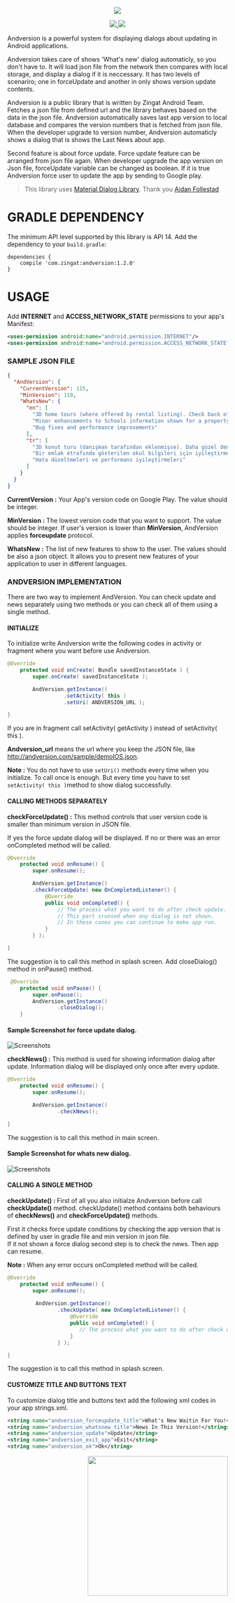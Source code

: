﻿<p align="center">
  <img align="middle" src="https://raw.githubusercontent.com/zingat/andversion/dev/art/andversionLogo.png">
</p>


<p align="center">
  
  <a href="https://bintray.com/zingatmobil/AndVersion/andversion/1.0.0">
    <img src="https://api.bintray.com/packages/zingatmobil/AndVersion/andversion/images/download.svg">
  </a>
  <a target="_blank" href="https://android-arsenal.com/api?level=14">
    <img src="https://img.shields.io/badge/API-14%2B-orange.svg">
  </a>
</p>

Andversion is a powerful system for displaying dialogs about updating in Android applications.

Andversion takes care of shows 'What's new' dialog automaticly, so you don't have to. It will load json file from the network then compares with local storage, and display a dialog if it is neccessary. It has two levels of scenariro; one in forceUpdate and another in only shows version update contents.

Andversion is a public library that is written by Zingat Android Team. Fetches a json file from defined url and the library behaves based on the data in the json file. Andversion automatically saves last app version to local database and compares the version numbers that is fetched from json file. When the developer upgrade to version number, Andversion automaticly shows a dialog that is shows the Last News about app.

Second feature is about force update. Force update feature can be arranged from json file again. When developer upgrade the app version on Json file, forceUpdate variable can be changed as boolean. If it is true Andversion force user to update the app by sending to Google play.

> This library uses [Material Dialog Library](https://github.com/afollestad/material-dialogs).
Thank you [Aidan Follestad](https://github.com/afollestad)

# GRADLE DEPENDENCY
The minimum API level supported by this library is API 14.
Add the dependency to your `build.gradle`:

```Gradle
dependencies {
    compile 'com.zingat:andversion:1.2.0'
}
```

# USAGE
Add **INTERNET** and **ACCESS_NETWORK_STATE** permissions to your app's Manifest:
```xml
<uses-permission android:name="android.permission.INTERNET"/>
<uses-permission android:name="android.permission.ACCESS_NETWORK_STATE"/>
```

### SAMPLE JSON FILE
```json
{
  "AndVersion": {
    "CurrentVersion": 115,
    "MinVersion": 110,
    "WhatsNew": {
      "en": [
        "3D home tours (where offered by rental listing). Check back often for more 3D home tours as they are added for a more immersive experience!",
        "Minor enhancements to Schools information shown for a property",
        "Bug fixes and performance improvements"
      ],
      "tr": [
        "3D konut turu (danışman tarafından eklenmişse). Daha güzel deneyimleri için 3D ev turları için sık sık uygulamamızı kullanabilirsiniz.",
        "Bir emlak etrafında gösterilen okul bilgileri için iyileştirmeler",
        "Hata düzeltmeleri ve performans iyileştirmeleri"
      ]
    }
  }
}

```
**CurrentVersion :** Your App's version code on Google Play. The value should be integer.

**MinVersion :** The lowest version code that you want to support. The value should be integer. If user's version is lower than **MinVersion**, AndVersion applies **forceupdate** protocol.

**WhatsNew :** The list of new features to show to the user. The values should be also a json object. It allows you to present new features of your application to user in different languages.

### ANDVERSION IMPLEMENTATION

There are two way to implement AndVersion. You can check update and news separately using two methods or you can check all of them using a single method.

#### INITIALIZE

To initialize write Andversion write the following codes in activity or fragment where you want before use Andversion.
```java
@Override
    protected void onCreate( Bundle savedInstanceState ) {
        super.onCreate( savedInstanceState );

        AndVersion.getInstance()
                  .setActivity( this )
                  .setUri( ANDVERSION_URL );

}
```
If you are in fragment call setActivity( getActivity ) instead of setActivity( this ).

**Andversion_url** means the url where you keep the JSON file, like http://andversion.com/sample/demoIOS.json.

**Note :** You do not have to use `setUri()` methods every time when you initialize. To call once is enough. But every time you have to set `setActivity( this )`method to show dialog successfully.

#### CALLING METHODS SEPARATELY

**checkForceUpdate() :** This method controls that user version code is smaller than minimum version in JSON file.

If yes the force update dialog will be displayed. If no or there was an error onCompleted method will be called.

```java
@Override
    protected void onResume() {
        super.onResume();

        AndVersion.getInstance()
        .checkForceUpdate( new OnCompletedListener() {
            @Override
            public void onCompleted() {
                // The process what you want to do after check update.
                // This part srunsed when any dialog is not shown.
                // In these cases you can continue to make app run.
            }
        } );

}
```
The suggestion is to call this method in splash screen.
Add closeDialog() method in onPause() method.

```java
 @Override
    protected void onPause() {
        super.onPause();
        AndVersion.getInstance()
                .closeDialog();
    }
```
#### Sample Screenshot for force update dialog.
![Screenshots](https://raw.githubusercontent.com/zingat/andversion/dev/art/forceUpdateShowcase.png)

**checkNews() :** This method is used for showing information dialog after update. Information dialog will be displayed only once after every update.

```java
@Override
    protected void onResume() {
        super.onResume();

        AndVersion.getInstance()
                .checkNews();

}
```
The suggestion is to call this method in main screen.

#### Sample Screenshot for whats new dialog.
![Screenshots](https://raw.githubusercontent.com/zingat/andversion/dev/art/whatsNewShowcase.png)

#### CALLING A SINGLE METHOD

**checkUpdate() :** First of all you also initialze Andversion before call **checkUpdate()** method.
checkUpdate() method contains both behaviours of **checkNews()** and **checkForceUpdate()** methods.

First it checks force update conditions by checking the app version that is defined by user in gradle file and min version in json file.  
If it not shown a force dialog second step is to check the news. Then app can resume.

**Note :** When any error occurs onCompleted method will be called. 

```java
@Override
    protected void onResume() {
        super.onResume();
        
         AndVersion.getInstance()
                .checkUpdate( new OnCompletedListener() {
                    @Override
                    public void onCompleted() {
                       // The process what you want to do after check update.
                    }
                } );

}
```
The suggestion is to call this method in splash screen. 

#### CUSTOMIZE TITLE AND BUTTONS TEXT

To customize dialog title and buttons text add the following xml codes in your app strings.xml.

```xml
<string name="andversion_forceupdate_title">What's New Waitin For You!</string>
<string name="andversion_whatsnew_title">News In This Version!</string>
<string name="andversion_update">Update</string>
<string name="andversion_exit_app">Exit</string>
<string name="andversion_ok">Ok</string>
```

<img align="right" src="https://raw.githubusercontent.com/zingat/andversion/dev/art/zingatLogo.png" width="320">
